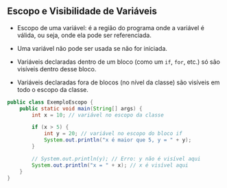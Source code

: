 ## Escopo e Visibilidade de Variáveis
- Escopo de uma variável: é a região do programa onde a variável é
válida, ou seja, onde ela pode ser referenciada.
- Uma variável não pode ser usada se não for iniciada.
- Variáveis declaradas dentro de um bloco (como um `if`, `for`, etc.) só são visíveis dentro desse bloco.

- Variáveis declaradas fora de blocos (no nível da classe) são visíveis em todo o escopo da classe.


````java
public class ExemploEscopo {
    public static void main(String[] args) {
        int x = 10; // variável no escopo da classe

        if (x > 5) {
            int y = 20; // variável no escopo do bloco if
            System.out.println("x é maior que 5, y = " + y);
        }

        // System.out.println(y); // Erro: y não é visível aqui
        System.out.println("x = " + x); // x é visível aqui
    }
}
````